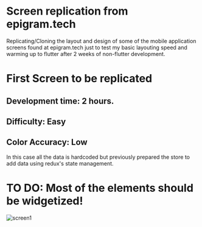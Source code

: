 # Screen replication from epigram.tech

Replicating/Cloning the layout and design of some of the mobile application screens found at epigram.tech just to test my basic layouting speed and warming up to flutter after 2 weeks of non-flutter development.

# First Screen to be replicated
## Development time: 2 hours.
## Difficulty: Easy
## Color Accuracy: Low

In this case all the data is hardcoded but previously prepared the store to add data using redux's state management.
# TO DO: Most of the elements should be widgetized!

![screen1](https://user-images.githubusercontent.com/67033755/142554709-6f95f1c5-54c1-4412-9aa2-05bf59bc2b62.jpg)
